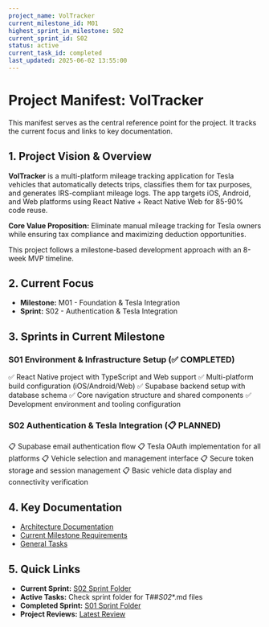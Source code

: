 ```yaml
---
project_name: VolTracker
current_milestone_id: M01
highest_sprint_in_milestone: S02
current_sprint_id: S02
status: active
current_task_id: completed
last_updated: 2025-06-02 13:55:00
---
```


# Project Manifest: VolTracker

This manifest serves as the central reference point for the project. It tracks the current focus and links to key documentation.

## 1. Project Vision & Overview

**VolTracker** is a multi-platform mileage tracking application for Tesla vehicles that automatically detects trips, classifies them for tax purposes, and generates IRS-compliant mileage logs. The app targets iOS, Android, and Web platforms using React Native + React Native Web for 85-90% code reuse.

**Core Value Proposition:** Eliminate manual mileage tracking for Tesla owners while ensuring tax compliance and maximizing deduction opportunities.

This project follows a milestone-based development approach with an 8-week MVP timeline.

## 2. Current Focus

- **Milestone:** M01 - Foundation & Tesla Integration
- **Sprint:** S02 - Authentication & Tesla Integration

## 3. Sprints in Current Milestone

### S01 Environment & Infrastructure Setup (✅ COMPLETED)

✅ React Native project with TypeScript and Web support
✅ Multi-platform build configuration (iOS/Android/Web)
✅ Supabase backend setup with database schema
✅ Core navigation structure and shared components
✅ Development environment and tooling configuration

### S02 Authentication & Tesla Integration (📋 PLANNED)

📋 Supabase email authentication flow
📋 Tesla OAuth implementation for all platforms
📋 Vehicle selection and management interface
📋 Secure token storage and session management
📋 Basic vehicle data display and connectivity verification

## 4. Key Documentation

- [Architecture Documentation](./01_PROJECT_DOCS/ARCHITECTURE.md)
- [Current Milestone Requirements](./02_REQUIREMENTS/M01_Foundation_Tesla_Integration/)
- [General Tasks](./04_GENERAL_TASKS/)

## 5. Quick Links

- **Current Sprint:** [S02 Sprint Folder](./03_SPRINTS/S02_M01_Authentication_Tesla_Integration/)
- **Active Tasks:** Check sprint folder for T##_S02_*.md files
- **Completed Sprint:** [S01 Sprint Folder](./03_SPRINTS/S01_M01_Environment_Infrastructure/)
- **Project Reviews:** [Latest Review](./10_STATE_OF_PROJECT/)
